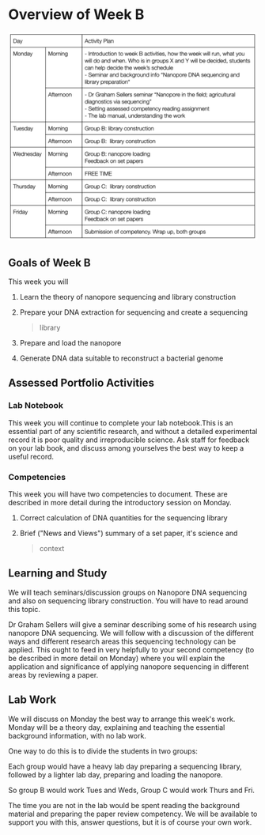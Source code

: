 # Overview of Week B

![week B schedule](../images/weekB_timetable.png)

## Goals of Week B

This week you will

1.  Learn the theory of nanopore sequencing and library construction

2.  Prepare your DNA extraction for sequencing and create a sequencing
    > library

3.  Prepare and load the nanopore

4.  Generate DNA data suitable to reconstruct a bacterial genome

## Assessed Portfolio Activities

### Lab Notebook

This week you will continue to complete your lab notebook.This is an
essential part of any scientific research, and without a detailed
experimental record it is poor quality and irreproducible science. Ask
staff for feedback on your lab book, and discuss among yourselves the
best way to keep a useful record.

### Competencies

This week you will have two competencies to document. These are
described in more detail during the introductory session on Monday.

1.  Correct calculation of DNA quantities for the sequencing library

2.  Brief ("News and Views") summary of a set paper, it\'s science and
    > context

## Learning and Study

We will teach seminars/discussion groups on Nanopore DNA sequencing and
also on sequencing library construction. You will have to read around
this topic.

Dr Graham Sellers will give a seminar describing some of his research
using nanopore DNA sequencing. We will follow with a discussion of the
different ways and different research areas this sequencing technology
can be applied. This ought to feed in very helpfully to your second
competency (to be described in more detail on Monday) where you will
explain the application and significance of applying nanopore sequencing
in different areas by reviewing a paper.

## Lab Work

We will discuss on Monday the best way to arrange this week's work.
Monday will be a theory day, explaining and teaching the essential
background information, with no lab work.

One way to do this is to divide the students in two groups:

Each group would have a heavy lab day preparing a sequencing library,
followed by a lighter lab day, preparing and loading the nanopore.

So group B would work Tues and Weds, Group C would work Thurs and Fri.

The time you are not in the lab would be spent reading the background
material and preparing the paper review competency. We will be available
to support you with this, answer questions, but it is of course your own
work.
